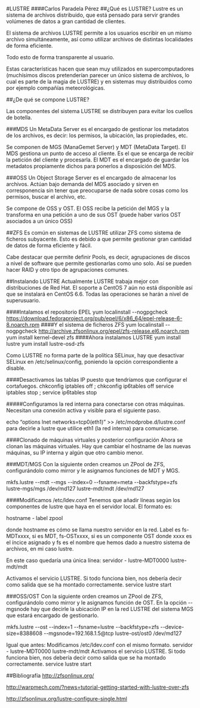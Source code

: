 #LUSTRE
####Carlos Paradela Pérez
##¿Qué es LUSTRE?
Lustre es un sistema de archivos distribuido, que está pensado para servir grandes volúmenes de datos a gran cantidad de clientes.

El sistema de archivos LUSTRE permite a los usuarios escribir en un mismo archivo simultáneamente, así como utilizar archivos de distintas localidades de forma eficiente.

Todo esto de forma transparente al usuario.

Estas características hacen que sean muy utilizados en supercomputadores (muchísimos discos pretenderían parecer un único sistema de archivos, lo cual es parte de la magia de LUSTRE) y en sistemas muy distribuidos como por ejemplo compañías meteorológicas.

##¿De qué se compone LUSTRE?

Las componentes del sistema LUSTRE se distribuyen para evitar los cuellos de botella.

###MDS
Un MetaData Server es el encargado de gestionar los metadatos de los archivos, es decir: los permisos, la ubicación, las propiedades, etc.

Se componen de MGS (ManaGemet Server) y MDT (MetaData Target).
El MDS gestiona un punto de acceso al cliente. Es el que se encarga de recibir la petición del cliente y procesarla.
El MDT es el encargado de guardar los metadatos propiamente dichos para ponerlos a disposición del MDS.

###OSS
Un Object Storage Server es el encargado de almacenar los archivos. Actúan bajo demanda del MDS asociado y sirven en corresponencia sin tener que preocuparse de nada sobre cosas como los permisos, buscar el archivo, etc.

Se compone de OSS y OST.
El OSS recibe la petición del MGS y la transforma en una petición a uno de sus OST (puede haber varios OST asociados a un único OSS)

##ZFS
Es común en sistemas de LUSTRE utilizar ZFS como sistema de ficheros subyacente. Esto es debido a que permite gestionar gran cantidad de datos de forma eficiente y fácil.

Cabe destacar que permite definir Pools, es decir, agrupaciones de discos a nivel de software que permite gestionarlas como uno solo. Así se pueden hacer RAID y otro tipo de agrupaciones comunes.

##Instalando LUSTRE
Actualmente LUSTRE trabaja mejor con distribuciones de Red Hat. El soporte a CentOS 7 aún no está disponible así que se instalará en CentOS 6.6. Todas las operaciones se harán a nivel de superusuario.

####Intalamos el repositorio EPEL
yum localinstall --nogpgcheck https://download.fedoraproject.org/pub/epel/6/x86_64/epel-release-6-8.noarch.rpm
####Y el sistema de ficheros ZFS
yum localinstall --nogpgcheck http://archive.zfsonlinux.org/epel/zfs-release.el6.noarch.rpm
yum install kernel-devel zfs
####Ahora instalamos LUSTRE
yum install lustre
yum install lustre-osd-zfs

Como LUSTRE no forma parte de la política SELinux, hay que desactivar SELinux en /etc/selinux/config, poniendo la opción correspondiente a disable.

####Desactivamos las tablas IP puesto que tendríamos que configurar el cortafuegos.
chkconfig iptables off ; chkconfig ip6tables off
service iptables stop ; service ip6tables stop

#####Configuramos la red interna para conectarse con otras máquinas. 
Necesitan una conexión activa y visible para el siguiente paso.

echo “options lnet networks=tcp0(eth1)” >> /etc/modprobe.d/lustre.conf    
para decirle a lustre que utilice eth1 (la red interna) para comunicarse.

####Clonado de máquinas virtuales y posterior configuración
Ahora se clonan las máquinas virtuales. Hay que cambiar el hostname de las nuevas máquinas, su IP interna y algún que otro cambio menor.

###MDT/MGS
Con la siguiente orden creamos un ZPool de ZFS, configurándolo como mirror y le asignamos funciones de MDT y MGS.  

mkfs.lustre --mdt --mgs --index=0 --fsname=meta --backfstype=zfs lustre-mgs/mgs /dev/md127 lustre-mdt/mdt /dev/md127

####Modificamos /etc/ldev.conf
Tenemos que añadir líneas según los componentes de lustre que haya en el servidor local.
El formato es:

hostname  - label zpool

donde hostname es cómo se llama nuestro servidor en la red. Label es fs-MDTxxxx, si es MDT, fs-OSTxxxx, si es un componente OST donde xxxx es el íncice asignado y fs es el nombre que hemos dado a nuestro sistema de archivos, en mi caso lustre.

En este caso quedaría una única línea:
servidor - lustre-MDT0000 lustre-mdt/mdt

Activamos el servicio LUSTRE. Si todo funciona bien, nos debería decir como salida que se ha montado correctamente.
service lustre start 

###OSS/OST
Con la siguiente orden creamos un ZPool de ZFS, configurándolo como mirror y le asignamos función de OST.
En la opción --mgsnode hay que decirle la ubicación IP en la red LUSTRE del sistema MGS que estará encargado de gestionarlo.

mkfs.lustre --ost --index=1 --fsname=lustre --backfstype=zfs --device-size=8388608 --mgsnode=192.168.1.5@tcp  lustre-ost/ost0 /dev/md127

Igual que antes:
Modificamos /etc/ldev.conf con el mismo formato.
servidor - lustre-MDT0000 lustre-mdt/mdt
Activamos el servicio LUSTRE. Si todo funciona bien, nos debería decir como salida que se ha montado correctamente.
service lustre start 

##Bibliografía
http://zfsonlinux.org/

http://warpmech.com/?news=tutorial-getting-started-with-lustre-over-zfs

http://zfsonlinux.org/lustre-configure-single.html
